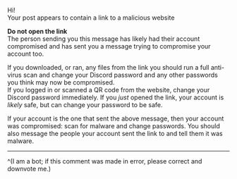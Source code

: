 Hi!  
Your post appears to contain a link to a malicious website

**Do not open the link**  
The person sending you this message has likely had their account compromised and has sent you a message trying to compromise your account too.  

If you downloaded, or ran, any files from the link you should run a full anti-virus scan and change your Discord password and any other passwords you think may now be compromised.    
If you logged in or scanned a QR code from the website, change your Discord password immediately.
If you *just* opened the link, your account is *likely* safe, but can change your password to be safe.  

If your account is the one that sent the above message, then your account was compromised: scan for malware and change passwords. You should also message the people your account sent the link to and tell them it was malware.


- - -

^(I am a bot; if this comment was made in error, please correct and downvote me.)